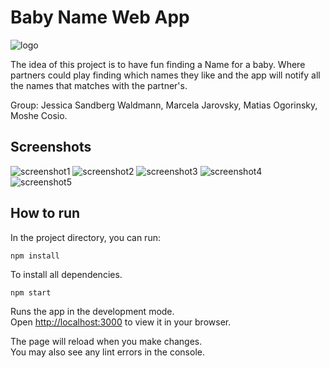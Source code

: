 # Baby Name Web App 

![logo](https://res.cloudinary.com/imgpetapp/image/upload/c_scale,w_148/v1642320920/babyName_logo.png)

The idea of this project is to have fun finding a Name for a baby. Where partners could play finding which names they like and the app will notify all the names that matches with the partner's.

Group: Jessica Sandberg Waldmann, Marcela Jarovsky, Matias Ogorinsky, Moshe Cosio.

## Screenshots
![screenshot1](https://res.cloudinary.com/imgpetapp/image/upload/c_thumb,w_200,g_face/v1642622095/WhatsApp_Image_2022-01-19_at_9.52.32_PM_6_vuadzi.jpg)
![screenshot2](https://res.cloudinary.com/imgpetapp/image/upload/c_thumb,w_200,g_face/v1642622096/WhatsApp_Image_2022-01-19_at_9.52.32_PM_4_squufn.jpg)
![screenshot3](https://res.cloudinary.com/imgpetapp/image/upload/c_thumb,w_200,g_face/v1642622096/WhatsApp_Image_2022-01-19_at_9.52.32_PM_5_mefvvu.jpg)
![screenshot4](https://res.cloudinary.com/imgpetapp/image/upload/c_thumb,w_200,g_face/v1642622096/WhatsApp_Image_2022-01-19_at_9.52.32_PM_3_qvwiwl.jpg)
![screenshot5](https://res.cloudinary.com/imgpetapp/image/upload/c_thumb,w_200,g_face/v1642622096/WhatsApp_Image_2022-01-19_at_9.52.32_PM_coyp02.jpg)

## How to run

In the project directory, you can run:

```
npm install
```

To install all dependencies.

```
npm start
```

Runs the app in the development mode.\
Open [http://localhost:3000](http://localhost:3000) to view it in your browser.

The page will reload when you make changes.\
You may also see any lint errors in the console.



